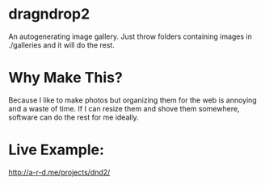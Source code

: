 dragndrop2
==========

An autogenerating image gallery. Just throw folders containing images in ./galleries and it will do the rest.


Why Make This?
================

Because I like to make photos but organizing them for the web is annoying and a waste of time.
If I can resize them and shove them somewhere, software can do the rest for me ideally.



Live Example:
=============

http://a-r-d.me/projects/dnd2/

